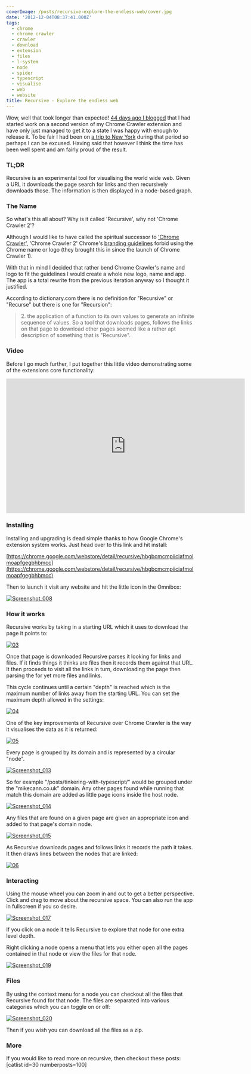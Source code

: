 ```yaml
---
coverImage: /posts/recursive-explore-the-endless-web/cover.jpg
date: '2012-12-04T08:37:41.000Z'
tags:
  - chrome
  - chrome crawler
  - crawler
  - download
  - extension
  - files
  - l-system
  - node
  - spider
  - typescript
  - visualise
  - web
  - website
title: Recursive - Explore the endless web
---
```


Wow, well that took longer than expected! [44 days ago I blogged](/posts/tinkering-with-typescript/) that I had started work on a second version of my Chrome Crawler extension and have only just managed to get it to a state I was happy with enough to release it. To be fair I had been on [a trip to New York](/posts/new-york-new-york/) during that period so perhaps I can be excused. Having said that however I think the time has been well spent and am fairly proud of the result.

<!-- more -->

### TL;DR

Recursive is an experimental tool for visualising the world wide web. Given a URL it downloads the page search for links and then recursively downloads those. The information is then displayed in a node-based graph.

<!--more-->

### The Name

So what's this all about? Why is it called 'Recursive', why not 'Chrome Crawler 2'?

Although I would like to have called the spiritual successor to ['Chrome Crawler'](/posts/chrome-crawler-a-web-crawler-written-in-javascript/), 'Chrome Crawler 2' Chrome's [branding guidelines](https://developers.google.com/chrome/web-store/branding) forbid using the Chrome name or logo (they brought this in since the launch of Chrome Crawler 1).

With that in mind I decided that rather bend Chrome Crawler's name and logo to fit the guidelines I would create a whole new logo, name and app. The app is a total rewrite from the previous iteration anyway so I thought it justified.

According to dictionary.com there is no definition for "Recursive" or "Recurse" but there is one for "Recursion":

> 2\. the application of a function to its own values to generate an infinite sequence of values.
> So a tool that downloads pages, follows the links on that page to download other pages seemed like a rather apt description of something that is "Recursive".

### Video

Before I go much further, I put together this little video demonstrating some of the extensions core functionality:

<iframe width="640" height="360" src="https://www.youtube.com/embed/oNdpoM5Vhsc" frameborder="0" allowfullscreen></iframe>

### Installing

Installing and upgrading is dead simple thanks to how Google Chrome's extension system works. Just head over to this link and hit install:

[https://chrome.google.com/webstore/detail/recursive/hbgbcmcmpiiciafmolmoapfgegbhbmcc](https://chrome.google.com/webstore/detail/recursive/hbgbcmcmpiiciafmolmoapfgegbhbmcc)

Then to launch it visit any website and hit the little icon in the Omnibox:

[![](/wp-content/uploads/2012/12/Screenshot_008.png "Screenshot_008")](/wp-content/uploads/2012/12/Screenshot_008.png)

### How it works

Recursive works by taking in a starting URL which it uses to download the page it points to:

[![](/wp-content/uploads/2012/12/03.jpg "03")](/wp-content/uploads/2012/12/03.jpg)

Once that page is downloaded Recursive parses it looking for links and files. If it finds things it thinks are files then it records them against that URL. It then proceeds to visit all the links in turn, downloading the page then parsing the for yet more files and links.

This cycle continues until a certain "depth" is reached which is the maximum number of links away from the starting URL. You can set the maximum depth allowed in the settings:

[![](/wp-content/uploads/2012/12/04.jpg "04")](/wp-content/uploads/2012/12/04.jpg)

One of the key improvements of Recursive over Chrome Crawler is the way it visualises the data as it is returned:

[![](/wp-content/uploads/2012/12/05.jpg "05")](/wp-content/uploads/2012/12/05.jpg)

Every page is grouped by its domain and is represented by a circular "node".

[![](/wp-content/uploads/2012/12/Screenshot_013.png "Screenshot_013")](/wp-content/uploads/2012/12/Screenshot_013.png)

So for example "/posts/tinkering-with-typescript/" would be grouped under the "mikecann.co.uk" domain. Any other pages found while running that match this domain are added as little page icons inside the host node.

[![](/wp-content/uploads/2012/12/Screenshot_014.png "Screenshot_014")](/wp-content/uploads/2012/12/Screenshot_014.png)

Any files that are found on a given page are given an appropriate icon and added to that page's domain node.

[![](/wp-content/uploads/2012/12/Screenshot_015.png "Screenshot_015")](/wp-content/uploads/2012/12/Screenshot_015.png)

As Recursive downloads pages and follows links it records the path it takes. It then draws lines between the nodes that are linked:

[![](/wp-content/uploads/2012/12/06.jpg "06")](/wp-content/uploads/2012/12/06.jpg)

### Interacting

Using the mouse wheel you can zoom in and out to get a better perspective. Click and drag to move about the recursive space. You can also run the app in fullscreen if you so desire.

[![](/wp-content/uploads/2012/12/Screenshot_017.png "Screenshot_017")](/wp-content/uploads/2012/12/Screenshot_017.png)

If you click on a node it tells Recursive to explore that node for one extra level depth.

Right clicking a node opens a menu that lets you either open all the pages contained in that node or view the files for that node.

[![](/wp-content/uploads/2012/12/Screenshot_019.png "Screenshot_019")](/wp-content/uploads/2012/12/Screenshot_019.png)

### Files

By using the context menu for a node you can checkout all the files that Recursive found for that node. The files are separated into various categories which you can toggle on or off:

[![](/wp-content/uploads/2012/12/Screenshot_020.png "Screenshot_020")](/wp-content/uploads/2012/12/Screenshot_020.png)

Then if you wish you can download all the files as a zip.

### More

If you would like to read more on recursive, then checkout these posts:
[catlist id=30 numberposts=100]
